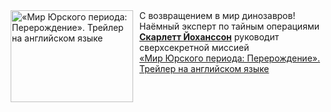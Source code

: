 <!--2025-02-13 08:00:29-->
<div class="yb">
  <div class="rss smaller1 kino_kino"><a href="https://www.kino-teatr.ru/video/46170/" title="«Мир Юрского периода: Перерождение». Трейлер на английском языке"><img src="https://www.kino-teatr.ru/video/0/7/46170/poster.jpg" width="196" height="147" align="left" hspace="5" style="margin: 0px 10px 0px 5px" alt="«Мир Юрского периода: Перерождение». Трейлер на английском языке"/></a>С возвращением в мир динозавров&#33; Наёмный эксперт по тайным операциями <a href=https://www.kino-teatr.ru/kino/acter/w/hollywood/52320/bio/ target=_blank><strong>Скарлетт  Йоханссон</strong></a> руководит сверхсекретной миссией <br><a class="light" href="https://www.kino-teatr.ru/video/46170/">«Мир Юрского периода: Перерождение». Трейлер на английском языке</a></div>
</div>
